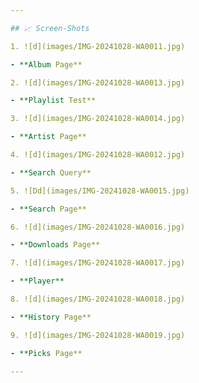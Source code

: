 ```yaml
---

## 📈 Screen-Shots

1. ![d](images/IMG-20241028-WA0011.jpg)

- **Album Page**

2. ![d](images/IMG-20241028-WA0013.jpg)

- **Playlist Test**

3. ![d](images/IMG-20241028-WA0014.jpg)

- **Artist Page**

4. ![d](images/IMG-20241028-WA0012.jpg)

- **Search Query**

5. ![Dd](images/IMG-20241028-WA0015.jpg)

- **Search Page**

6. ![d](images/IMG-20241028-WA0016.jpg)

- **Downloads Page**

7. ![d](images/IMG-20241028-WA0017.jpg)

- **Player**

8. ![d](images/IMG-20241028-WA0018.jpg)

- **History Page**

9. ![d](images/IMG-20241028-WA0019.jpg)

- **Picks Page**

---
```

